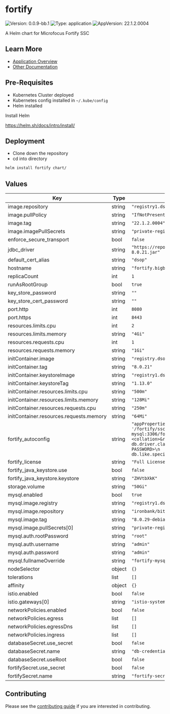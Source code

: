 # fortify

![Version: 0.0.9-bb.1](https://img.shields.io/badge/Version-0.0.9--bb.1-informational?style=flat-square) ![Type: application](https://img.shields.io/badge/Type-application-informational?style=flat-square) ![AppVersion: 22.1.2.0004](https://img.shields.io/badge/AppVersion-22.1.2.0004-informational?style=flat-square)

A Helm chart for Microfocus Fortify SSC

## Learn More
* [Application Overview](docs/overview.md)
* [Other Documentation](docs/)

## Pre-Requisites

* Kubernetes Cluster deployed
* Kubernetes config installed in `~/.kube/config`
* Helm installed

Install Helm

https://helm.sh/docs/intro/install/

## Deployment

* Clone down the repository
* cd into directory
```bash
helm install fortify chart/
```

## Values

| Key | Type | Default | Description |
|-----|------|---------|-------------|
| image.repository | string | `"registry1.dso.mil/ironbank/microfocus/fortify/ssc"` |  |
| image.pullPolicy | string | `"IfNotPresent"` |  |
| image.tag | string | `"22.1.2.0004"` |  |
| image.imagePullSecrets | string | `"private-registry"` |  |
| enforce_secure_transport | bool | `false` |  |
| jdbc_driver | string | `"https://repo1.maven.org/maven2/mysql/mysql-connector-java/8.0.21/mysql-connector-java-8.0.21.jar"` |  |
| default_cert_alias | string | `"dsop"` |  |
| hostname | string | `"fortify.bigbang.dev"` |  |
| replicaCount | int | `1` |  |
| runAsRootGroup | bool | `true` |  |
| key_store_password | string | `""` |  |
| key_store_cert_password | string | `""` |  |
| port.http | int | `8080` |  |
| port.https | int | `8443` |  |
| resources.limits.cpu | int | `2` |  |
| resources.limits.memory | string | `"4Gi"` |  |
| resources.requests.cpu | int | `1` |  |
| resources.requests.memory | string | `"1Gi"` |  |
| initContainer.image | string | `"registry.dso.mil/platform-one/big-bang/apps/third-party/fortify/mysql-client"` |  |
| initContainer.tag | string | `"8.0.21"` |  |
| initContainer.keystoreImage | string | `"registry1.dso.mil/ironbank/redhat/openjdk/openjdk13"` |  |
| initContainer.keystoreTag | string | `"1.13.0"` |  |
| initContainer.resources.limits.cpu | string | `"500m"` |  |
| initContainer.resources.limits.memory | string | `"128Mi"` |  |
| initContainer.resources.requests.cpu | string | `"250m"` |  |
| initContainer.resources.requests.memory | string | `"64Mi"` |  |
| fortify_autoconfig | string | `"appProperties:\n  host.validation: false\n  searchIndex.location: '/fortify/ssc/index'\ndatasourceProperties:\n  jdbc.url: \"jdbc:mysql://fortify-mysql:3306/fortify?useSSL=false&connectionCollation=<collation>&rewriteBatchedStatements=true&max_allowed_packet=1073741824&sql_mode=TRADITIONAL\"\n  db.driver.class: com.mysql.cj.jdbc.Driver\n  db.username: <DB-USER>\n  db.password: <DB-PASSWORD>\n  db.dialect: com.fortify.manager.util.hibernate.MySQLDialect\n  db.like.specialCharacters: '%_\\\\'\ndbMigrationProperties:\n  migration.enabled: true\n"` |  |
| fortify_license | string | `"Full License\n"` |  |
| fortify_java_keystore.use | bool | `false` |  |
| fortify_java_keystore.keystore | string | `"ZHVtbXkK"` |  |
| storage.volume | string | `"50Gi"` |  |
| mysql.enabled | bool | `true` |  |
| mysql.image.registry | string | `"registry1.dso.mil"` |  |
| mysql.image.repository | string | `"ironbank/bitnami/mysql8"` |  |
| mysql.image.tag | string | `"8.0.29-debian-10-r37"` |  |
| mysql.image.pullSecrets[0] | string | `"private-registry"` |  |
| mysql.auth.rootPassword | string | `"root"` |  |
| mysql.auth.username | string | `"admin"` |  |
| mysql.auth.password | string | `"admin"` |  |
| mysql.fullnameOverride | string | `"fortify-mysql"` |  |
| nodeSelector | object | `{}` |  |
| tolerations | list | `[]` |  |
| affinity | object | `{}` |  |
| istio.enabled | bool | `false` |  |
| istio.gateways[0] | string | `"istio-system/main"` |  |
| networkPolicies.enabled | bool | `false` |  |
| networkPolicies.egress | list | `[]` |  |
| networkPolicies.egressDns | list | `[]` |  |
| networkPolicies.ingress | list | `[]` |  |
| databaseSecret.use_secret | bool | `false` |  |
| databaseSecret.name | string | `"db-credentials-mysql"` |  |
| databaseSecret.useRoot | bool | `false` |  |
| fortifySecret.use_secret | bool | `false` |  |
| fortifySecret.name | string | `"fortify-secret"` |  |

## Contributing

Please see the [contributing guide](./CONTRIBUTING.md) if you are interested in contributing.
